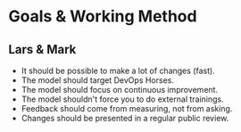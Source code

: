 # Goals & Working Method

## Lars & Mark

- It should be possible to make a lot of changes (fast).
- The model should target DevOps Horses.
- The model should focus on continuous improvement.
- The model shouldn't force you to do external trainings.
- Feedback should come from measuring, not from asking.
- Changes should be presented in a regular public review.
